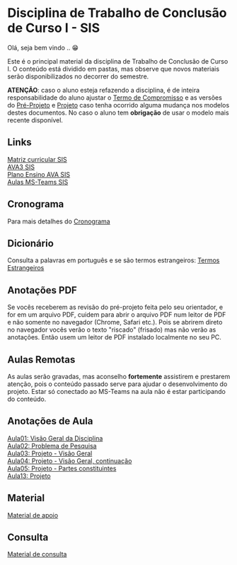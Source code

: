 # Disciplina de Trabalho de Conclusão de Curso I - SIS

<!-- \[INICIO] atualizar -->
[AVA3 SIS]: https://ava3.furb.br/course/view.php?id=51177&section=0 "AVA3 SIS"  
[Plano Ensino AVA SIS]: <./SIS_TCC1_PlanoEnsino.pdf> "Plano Ensino AVA SIS"  
[Aulas MS-Teams SIS]: https://teams.microsoft.com/l/meetup-join/19%3aTy1s6g13ZfR3DPy1U58i_JSeLgwQl5faVbtYYw-SQuI1%40thread.tacv2/1753720657901?context=%7b%22Tid%22%3a%220c2d222a-ecda-4b70-960a-acef6ced3052%22%2c%22Oid%22%3a%226af4c44a-d9df-45de-a1b2-d9ee411f495f%22%7d "Aulas MS-Teams SIS"  

Olá, seja bem vindo .. 😁  

Este é o principal material da disciplina de Trabalho de Conclusão de Curso I. O conteúdo está dividido em pastas, mas observe que novos materiais serão disponibilizados no decorrer do semestre.

**ATENÇÃO**: caso o aluno esteja refazendo a disciplina, é de inteira responsabilidade do aluno ajustar o [Termo de Compromisso](Aulas/aula01Anotacoes.md#termo-de-compromisso "Termo de Compromisso") e as versões do [Pré-Projeto](Aulas/aula02Anotacoes.md#modelos-projetos "Pré-Projeto") e [Projeto](Aulas/aula02Anotacoes.md#modelos-projetos "Projeto") caso tenha ocorrido alguma mudança nos modelos destes documentos. No caso o aluno tem **obrigação** de usar o modelo mais recente disponível.  

## Links

[Matriz curricular SIS](https://github.com/dalton-reis/dalton-reis/blob/main/_._/matriz_SIS.pdf "Matriz curricular SIS")  
[AVA3 SIS]  
[Plano Ensino AVA SIS]  
[Aulas MS-Teams SIS]  

## Cronograma

Para mais detalhes do [Cronograma](Cronogramas/ "Cronograma")  

## Dicionário

Consulta a palavras em português e se são termos estrangeiros: [Termos Estrangeiros](Aulas/aula05Anotacoes.md#termos-estrangeiros "Termos Estrangeiros")  

## Anotações PDF

Se vocês receberem as revisão do pré-projeto feita pelo seu orientador, e for em um arquivo PDF, cuidem para abrir o arquivo PDF num leitor de PDF e não somente no navegador (Chrome, Safari etc.). Pois se abrirem direto no navegador vocês verão o texto "riscado" (frisado) mas não verão as anotações. Então usem um leitor de PDF instalado localmente no seu PC.  

## Aulas Remotas

As aulas serão gravadas, mas aconselho **fortemente** assistirem e prestarem atenção, pois o conteúdo passado serve para ajudar o desenvolvimento do projeto. Estar só conectado ao MS-Teams na aula não é estar participando do conteúdo.

<!-- ## Termo de autorização de uso de imagem -->

<!--[FIXME: o link para acessar o termo de uso de imagem está pedindo permissão de acesso.] -->
<!-- Para os trabalhos que tenham fotografias de locais ou objetivos
privativos, recomendamos a utilização do [Termo de Autorização
de Uso de Imagem](https://furb.sharepoint.com/:w:/r/biblioteca/Documentos%20secretaria/Termos%20e%20Normas%20ABNT/Termo%20de%20autoriza%C3%A7%C3%A3o%20de%20uso%20de%20imagem.doc?d=w3aba956a8ae8476184d9ee5d3756a2a4&csf=1&web=1&e=uzYM1f). Esse documento não é entregue para a
Universidade, ficando com o acadêmico para fins de resguardo
legal. -->

## Anotações de Aula

[Aula01: Visão Geral da Disciplina](Aulas/aula01Anotacoes.md "Aula01: Visão Geral da Disciplina")  
[Aula02: Problema de Pesquisa](Aulas/aula02Anotacoes.md "Aula02: Problema de Pesquisa")  
[Aula03: Projeto - Visão Geral](Aulas/aula03Anotacoes.md "Aula03: Projeto - Visão Geral")  
[Aula04: Projeto - Visão Geral, continuação](Aulas/aula04Anotacoes.md "Aula04: Projeto - Visão Geral, continuação")  
[Aula05: Projeto - Partes constituintes](Aulas/aula05Anotacoes.md "Aula05: Projeto - Partes constituintes")  
[Aula13: Projeto](Aulas/aula13Anotacoes.md "Aula13: Projeto")  

## Material

[Material de apoio](./Material "Material de Apoio")  

## Consulta

[Material de consulta](./Consulta/ "Material de consulta")  
